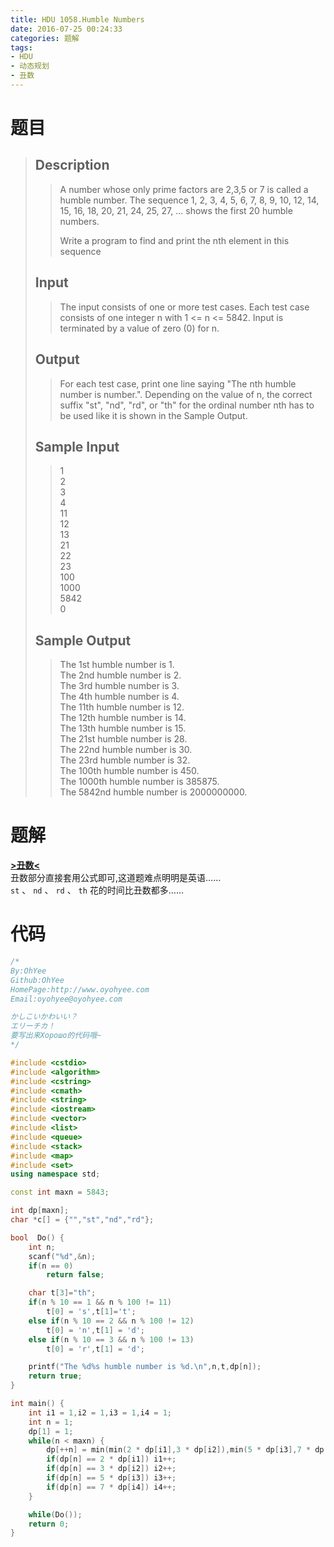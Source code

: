 ```yaml
---
title: HDU 1058.Humble Numbers
date: 2016-07-25 00:24:33
categories: 题解
tags:
- HDU
- 动态规划
- 丑数
---
```

# 题目
>>   
> 
> ## Description  
>>   
>>   
>> A number whose only prime factors are 2,3,5 or 7 is called a humble number. The sequence 1, 2, 3, 4, 5, 6, 7, 8, 9, 10, 12, 14, 15, 16, 18, 20, 21, 24, 25, 27, ... shows the first 20 humble numbers.   
>>   
>> Write a program to find and print the nth element in this sequence   
>>   
>>   
>>     
>>   
>>   
>> <!--more-->  
> 
> ## Input  
>>   
>>   
>> The input consists of one or more test cases. Each test case consists of one integer n with 1 &lt;= n &lt;= 5842. Input is terminated by a value of zero (0) for n.   
>>   
>>   
>>     
>>   
>>   
> 
> ## Output  
>>   
>>   
>> For each test case, print one line saying "The nth humble number is number.". Depending on the value of n, the correct suffix "st", "nd", "rd", or "th" for the ordinal number nth has to be used like it is shown in the Sample Output.   
>>   
>>   
>>     
>>   
>>   
> 
> ## Sample Input  
>>   
>>   
>> 1  
>> 2  
>> 3  
>> 4  
>> 11  
>> 12  
>> 13  
>> 21  
>> 22  
>> 23  
>> 100  
>> 1000  
>> 5842  
>> 0   
>>   
>>   
>>     
>>   
>>   
> ## Sample Output  
>>   
>>   
>> The 1st humble number is 1.  
>> The 2nd humble number is 2.  
>> The 3rd humble number is 3.  
>> The 4th humble number is 4.  
>> The 11th humble number is 12.  
>> The 12th humble number is 14.  
>> The 13th humble number is 15.  
>> The 21st humble number is 28.  
>> The 22nd humble number is 30.  
>> The 23rd humble number is 32.  
>> The 100th humble number is 450.  
>> The 1000th humble number is 385875.  
>> The 5842nd humble number is 2000000000.  
>>   
>>   


# 题解
[**>丑数<**](/post/Algorithm/Ugly_number.html)  
丑数部分直接套用公式即可,这道题难点明明是英语……  
`st` 、 `nd` 、 `rd` 、 `th` 花的时间比丑数都多……  

# 代码
```cpp Humble Numbers https://github.com/OhYee/sourcecode/tree/master/ACM 代码备份
/*
By:OhYee
Github:OhYee
HomePage:http://www.oyohyee.com
Email:oyohyee@oyohyee.com

かしこいかわいい？
エリーチカ！
要写出来Хорошо的代码哦~
*/

#include <cstdio>
#include <algorithm>
#include <cstring>
#include <cmath>
#include <string>
#include <iostream>
#include <vector>
#include <list>
#include <queue>
#include <stack>
#include <map>
#include <set>
using namespace std;

const int maxn = 5843;

int dp[maxn];
char *c[] = {"","st","nd","rd"};

bool  Do() {
    int n;
    scanf("%d",&n);
    if(n == 0)
        return false;

    char t[3]="th";
    if(n % 10 == 1 && n % 100 != 11)
        t[0] = 's',t[1]='t';
    else if(n % 10 == 2 && n % 100 != 12)
        t[0] = 'n',t[1] = 'd';
    else if(n % 10 == 3 && n % 100 != 13)
        t[0] = 'r',t[1] = 'd';

    printf("The %d%s humble number is %d.\n",n,t,dp[n]);
    return true;
}

int main() {
    int i1 = 1,i2 = 1,i3 = 1,i4 = 1;
    int n = 1;
    dp[1] = 1;
    while(n < maxn) {
        dp[++n] = min(min(2 * dp[i1],3 * dp[i2]),min(5 * dp[i3],7 * dp[i4]));
        if(dp[n] == 2 * dp[i1]) i1++;
        if(dp[n] == 3 * dp[i2]) i2++;
        if(dp[n] == 5 * dp[i3]) i3++;
        if(dp[n] == 7 * dp[i4]) i4++;
    }

    while(Do());
    return 0;
}
```
